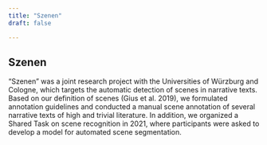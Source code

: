 ```yaml
---
title: "Szenen"
draft: false

---
```


## Szenen
“Szenen” was a joint research project with  the Universities of Würzburg and Cologne, which targets the automatic  detection of scenes in narrative texts. Based on our definition of scenes (Gius et al. 2019), we formulated annotation guidelines and conducted a manual scene annotation of several narrative texts of high and trivial literature. In addition, we organized a Shared Task on scene recognition in 2021, where participants were asked to develop a model for automated scene segmentation.